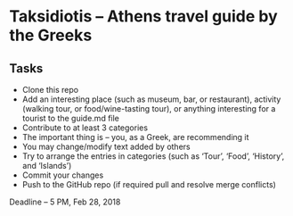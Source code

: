 # Taksidiotis – Athens travel guide by the Greeks

## Tasks
- Clone this repo
- Add an interesting place (such as museum, bar, or restaurant), activity (walking tour, or food/wine-tasting tour), or anything interesting for a tourist to the guide.md file
- Contribute to at least 3 categories
- The important thing is – you, as a Greek, are recommending it
- You may change/modify text added by others
- Try to arrange the entries in categories (such as ‘Tour’, ‘Food’, ‘History’, and ‘Islands’)
- Commit your changes
- Push to the GitHub repo (if required pull and resolve merge conflicts)

Deadline – 5 PM, Feb 28, 2018 
